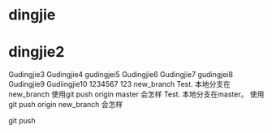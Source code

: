 # dingjie
# dingjie2
Gudingjie3
Gudingjie4
gudingjei5
Gudingjie6
Gudingjie7
gudingjei8
Gudingjie9
Gudiingjie10
1234567
123
new_branch
Test. 本地分支在new_branch   使用git push origin master 会怎样
Test. 本地分支在master。 使用git push origin new_branch 会怎样

git push 

